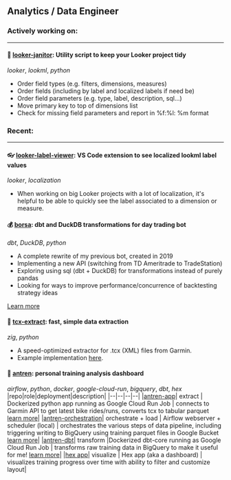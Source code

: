 ## Analytics / Data Engineer

### Actively working on: 
___
#### 🧹 [looker-janitor](https://github.com/marketplace/actions/looker-janitor-lookml-view-cleaner): Utility script to keep your Looker project tidy
_looker_, _lookml_, _python_
- Order field types (e.g. filters, dimensions, measures)
- Order fields (including by label and localized labels if need be)
- Order field parameters (e.g. type, label, description, sql...)
- Move primary key to top of dimensions list
- Check for missing field parameters and report in %f:%l: %m format


### Recent: 
___
#### 👓 [looker-label-viewer](https://github.com/alhankeser/looker-label-viewer): VS Code extension to see localized lookml label values
_looker_, _localization_
- When working on big Looker projects with a lot of localization, it's helpful to be able to quickly see the label associated to a dimension or measure.

#### 💰 [borsa](https://github.com/alhankeser/borsa): dbt and DuckDB transformations for day trading bot
_dbt_, _DuckDB_, _python_

- A complete rewrite of my previous bot, created in 2019
- Implementing a new API (switching from TD Ameritrade to TradeStation)
- Exploring using sql (dbt + DuckDB) for transformations instead of purely pandas
- Looking for ways to improve performance/concurrence of backtesting strategy ideas

[Learn more](https://alhan.co/g/trading-bot-dbt-duckdb)

#### 🦎 [tcx-extract](https://github.com/alhankeser/tcx-extract): fast, simple data extraction
_zig_, _python_

- A speed-optimized extractor for .tcx (XML) files from Garmin.
- Example implementation [here](https://alhan.co/g/faster-python-tcx-xml-extraction-zig).

#### 🚴 [antren](https://alhan.co/g/cycling-training-data-pipeline): personal training analysis dashboard
_airflow_, _python_, _docker_, _google-cloud-run_, _bigquery_, _dbt_, _hex_
|repo|role|deployment|description|
|--|--|--|--|
|[antren-app](https://github.com/alhankeser/antren-app)| extract | Dockerized python app running as Google Cloud Run Job | connects to Garmin API to get latest bike rides/runs, converts tcx to tabular parquet [learn more](https://alhan.co/g/extract-workouts-from-garmin)|
|[antren-orchestration](https://github.com/alhankeser/antren-orchestration)| orchestrate + load | Airflow webserver + scheduler (local) | orchestrates the various steps of data pipeline, including triggering writing to BigQuery using training parquet files in Google Bucket [learn more](https://alhan.co/g/load-parquet-bigquery)|
|[antren-dbt](https://github.com/alhankeser/antren-dbt)| transform |Dockerized dbt-core running as Google Cloud Run Job | transforms raw training data in BigQuery to make it useful for me! [learn more](https://alhan.co/g/transform-activity-data)|
|[hex app](https://app.hex.tech/9b032bbe-faf6-4719-b6ca-02275f682e4a/app/e100d6f5-7720-4cc1-942c-b3127bb15588/latest)| visualize | Hex app (aka a dashboard) | visualizes training progress over time with ability to filter and customize layout|

